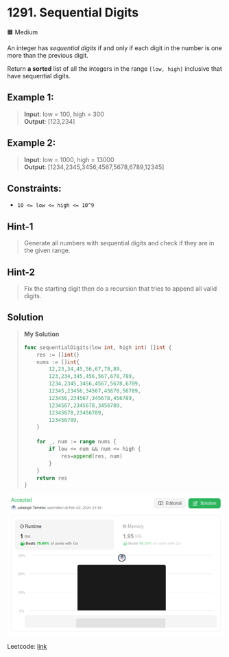 # 1291. Sequential Digits
🟧 Medium

An integer has *sequential digits* if and only if each digit in the number is one more than the previous digit.

Return **a sorted** list of all the integers in the range `[low, high]` inclusive that have sequential digits.
 

## Example 1:
> **Input**: low = 100, high = 300 \
> **Output**: [123,234] 

## Example 2:
> **Input**: low = 1000, high = 13000 \
> **Output**: [1234,2345,3456,4567,5678,6789,12345]
 

## Constraints:
* `10 <= low <= high <= 10^9`

## Hint-1
> Generate all numbers with sequential digits and check if they are in the given range.

## Hint-2
> Fix the starting digit then do a recursion that tries to append all valid digits.

## Solution
> **My Solution**
> ```go
> func sequentialDigits(low int, high int) []int {
>     res := []int{}
>     nums := []int{
>         12,23,34,45,56,67,78,89,
>         123,234,345,456,567,678,789,
>         1234,2345,3456,4567,5678,6789,
>         12345,23456,34567,45678,56789,
>         123456,234567,345678,456789,
>         1234567,2345678,3456789,
>         12345678,23456789,
>         123456789,
>     }
> 
>     for _, num := range nums {
>         if low <= num && num <= high {
>             res=append(res, num)
>         }
>     }
>     return res
> }
> ```

![result](1291.png)

Leetcode: [link](https://leetcode.com/problems/sequential-digits/description/)